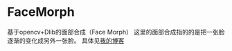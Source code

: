 # FaceMorph

基于opencv+Dlib的面部合成（Face Morph）
这里的面部合成指的的是把一张脸逐渐的变化成另外一张脸。
具体见[我的博客](http://blog.csdn.net/wangxing233/article/details/51549880 "悬停显示")

